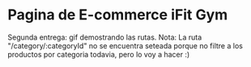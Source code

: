 # Pagina de E-commerce iFit Gym
Segunda entrega: gif demostrando las rutas.
Nota: La ruta "/category/:categoryId" no se encuentra seteada porque no filtre a los productos por categoria todavia, pero lo voy a hacer :&#41;

